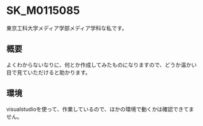 # SK_M0115085
東京工科大学メディア学部メディア学科な私です。


## 概要
よくわからないなりに、何とか作成してみたものになりますので、どうか温かい目で見ていただけると助かります。

## 環境
visualstudioを使って、作業しているので、ほかの環境で動くかは確認できてません。
